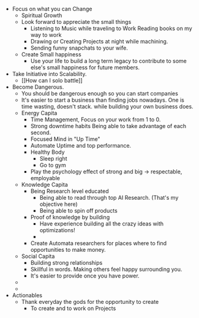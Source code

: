 - Focus on what you can Change
	- Spiritual Growth
	- Look forward to appreciate the small things
		- Listening to Music while traveling to Work Reading books on my way to work
		- Drawing or Creating Projects at night while machining.
		- Sending funny snapchats to your wife.
	- Create Small happiness
		- Use your life to build a long term legacy to contribute to some else's small happiness for future members.
- Take Initiative into Scalability.
	- [[How can I solo battle]]
- Become Dangerous.
	- You should be dangerous enough so you can start companies
	- It's easier to start a business than finding jobs nowadays. One is time wasting, doesn't stack. while building your own business does.
	- Energy Capita
		- Time Management, Focus on your work from 1 to 0.
		- Strong downtime habits Being able to take advantage of each second.
		- Focused Mind in "Up Time"
		- Automate Uptime and top performance.
		- Healthy Body
			- Sleep right
			- Go to gym
		- Play the psychology effect of strong and big -> respectable, employable
	- Knowledge Capita
		- Being Research level educated
			- Being able to read through top AI Research. (That's my objective here)
			- Being able to spin off products
		- Proof of knowledge by building
			- Have experience building all the crazy ideas with optimizations!
			-
		- Create Automata researchers for places where to find opportunities to make money.
	- Social Capita
		- Building strong relationships
		- Skillful in words. Making others feel happy surrounding you.
		- It's easier to provide once you have power.
	-
	-
- Actionables
	- Thank everyday the gods for the opportunity to create
		- To create and to work on Projects